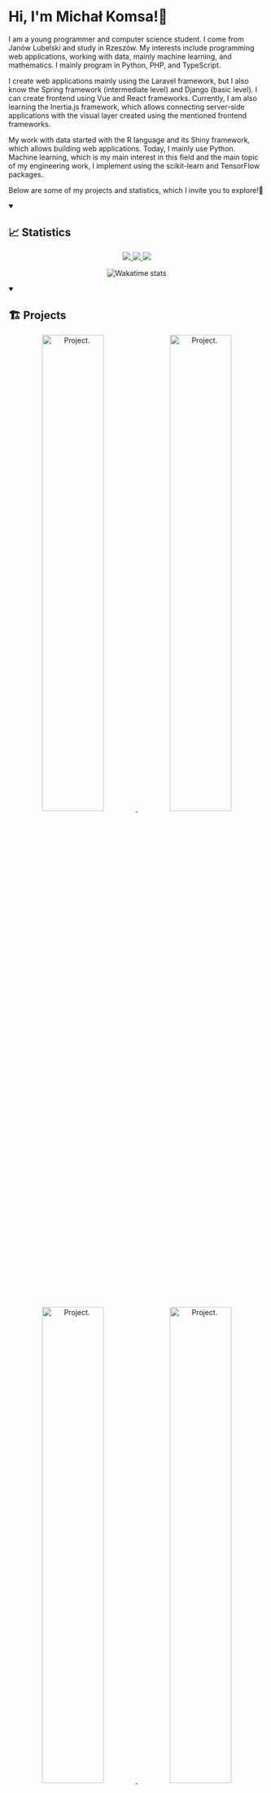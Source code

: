 # Hi, I'm Michał Komsa!👋

I am a young programmer and computer science student. I come from Janów Lubelski and study in Rzeszów. My interests include programming web applications, working with data, mainly machine learning, and mathematics. I mainly program in Python, PHP, and TypeScript.

I create web applications mainly using the Laravel framework, but I also know the Spring framework (intermediate level) and Django (basic level). I can create frontend using Vue and React frameworks. Currently, I am also learning the Inertia.js framework, which allows connecting server-side applications with the visual layer created using the mentioned frontend frameworks.

My work with data started with the R language and its Shiny framework, which allows building web applications. Today, I mainly use Python. Machine learning, which is my main interest in this field and the main topic of my engineering work, I implement using the scikit-learn and TensorFlow packages.

Below are some of my projects and statistics, which I invite you to explore!🤗

<details open>
  <summary><h2>📈 Statistics</h2></summary>

  <div align="center">
  
  <a href="https://github.com/Ilvondir">
    <img src="http://github-profile-summary-cards.vercel.app/api/cards/profile-details?username=Ilvondir&card_width=100%&theme=transparent" />
  </a>

  <a href="https://github.com/Ilvondir">
    <img src="https://github-readme-streak-stats.herokuapp.com/?user=Ilvondir&hide_border=true&card_width=50%&theme=transparent" />
  </a>
  
  <a href="https://github.com/Ilvondir">
    <img src="http://github-profile-summary-cards.vercel.app/api/cards/stats?username=Ilvondir&card_width=50%&theme=transparent" />
  </a>
  
  ![Wakatime stats](https://github-readme-stats.vercel.app/api/wakatime?username=Ilvondir&layout=compact&theme=transparent&hide=Java%20Properties,INI,OpenEdge%20ABL,CSV/TSV,CSV,BST,EditorConfig,TSConfig,Properties,Markdown,Text,textmate,Other,HTTP%20Request,.env%20file,Gitignore%20file,BibTeX,Log,Git,Git%20Config,Shell%20Script,Smarty)
</div>

</details>

<details open>
  <summary><h2>🏗️ Projects</h2></summary>

  <div align="center">

  <a href="https://github.com/Ilvondir/factory-dashboard">
    <img alt="Project." width="49%" src="https://github-readme-stats.vercel.app/api/pin/?username=Ilvondir&repo=factory-dashboard&theme=transparent" />
  </a>
    <a href="https://github.com/Ilvondir/track-walk">
    <img alt="Project." width="49%" src="https://github-readme-stats.vercel.app/api/pin/?username=Ilvondir&repo=track-walk&theme=transparent" />
  </a>
  
  <a href="https://github.com/Ilvondir/lem2">
    <img alt="Project." width="49%" src="https://github-readme-stats.vercel.app/api/pin/?username=Ilvondir&repo=lem2&theme=transparent" />
  </a>
  <a href="https://github.com/Ilvondir/eyetracker-webstores-observations-analysis">
    <img alt="Project." width="49%" src="https://github-readme-stats.vercel.app/api/pin/?username=Ilvondir&repo=eyetracker-webstores-observations-analysis&theme=transparent" />
  </a>
  
  <a href="https://github.com/Ilvondir/lingualight-portal">
    <img alt="Project." width="49%" src="https://github-readme-stats.vercel.app/api/pin/?username=Ilvondir&repo=lingualight-portal&theme=transparent" />
  </a>
  <a href="https://github.com/Ilvondir/bifid-cipher">
    <img alt="Project." width="49%" src="https://github-readme-stats.vercel.app/api/pin/?username=Ilvondir&repo=bifid-cipher&theme=transparent" />
  </a>

  <a href="https://github.com/Ilvondir/fancy-blog">
    <img alt="Project." width="49%" src="https://github-readme-stats.vercel.app/api/pin/?username=Ilvondir&repo=fancy-blog&theme=transparent" />
  </a>
  <a href="https://github.com/Ilvondir/wonderman-online-store">
    <img alt="Project." width="49%" src="https://github-readme-stats.vercel.app/api/pin/?username=Ilvondir&repo=wonderman-online-store&theme=transparent" />
  </a>
  
  <a href="https://github.com/Ilvondir/minesweeper">
    <img alt="Project." width="49%" src="https://github-readme-stats.vercel.app/api/pin/?username=Ilvondir&repo=minesweeper&theme=transparent" />
  </a>
  <a href="https://github.com/Ilvondir/world-population-visualization">
    <img alt="Project." width="49%" src="https://github-readme-stats.vercel.app/api/pin/?username=Ilvondir&repo=world-population-visualization&theme=transparent" />
  </a>
  
  <a href="https://github.com/Ilvondir/campfire">
    <img alt="Project." width="49%" src="https://github-readme-stats.vercel.app/api/pin/?username=Ilvondir&repo=campfire&theme=transparent" />
  </a>
  <a href="https://github.com/Ilvondir/tic-tac-toe">
    <img alt="Project." width="49%" src="https://github-readme-stats.vercel.app/api/pin/?username=Ilvondir&repo=tic-tac-toe&theme=transparent" />
  </a>
  
  <a href="https://github.com/Ilvondir/library-management-system">
    <img alt="Project." width="49%" src="https://github-readme-stats.vercel.app/api/pin/?username=Ilvondir&repo=library-management-system&theme=transparent" />
  </a>
  <a href="https://github.com/Ilvondir/java-vending-machine">
    <img alt="Project." width="49%" src="https://github-readme-stats.vercel.app/api/pin/?username=Ilvondir&repo=java-vending-machine&theme=transparent" />
  </a>

  </div>
</details>
